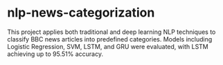 # nlp-news-categorization
This project applies both traditional and deep learning NLP techniques to classify BBC news articles into predefined categories. Models including Logistic Regression, SVM, LSTM, and GRU were evaluated, with LSTM achieving up to 95.51% accuracy.
